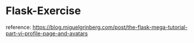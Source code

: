 # Flask-Exercise

reference: https://blog.miguelgrinberg.com/post/the-flask-mega-tutorial-part-vi-profile-page-and-avatars
